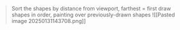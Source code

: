 >Sort the shapes by distance from viewport, farthest = first
>	draw shapes in order, painting over previously-drawn shapes
>![[Pasted image 20250131143708.png]]


